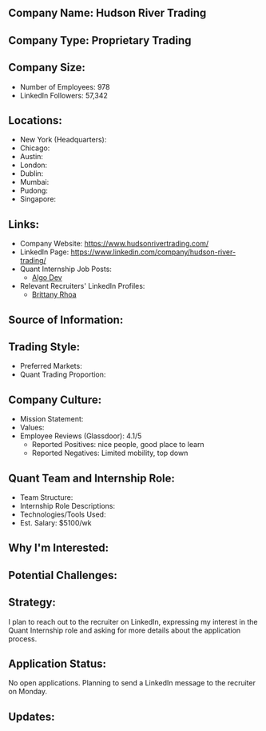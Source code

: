 ## Company Name: Hudson River Trading

## Company Type: Proprietary Trading

## Company Size:
- Number of Employees: 978
- LinkedIn Followers: 57,342

## Locations:
- New York (Headquarters): 
- Chicago: 
- Austin: 
- London: 
- Dublin: 
- Mumbai: 
- Pudong: 
- Singapore: 

## Links:
- Company Website: https://www.hudsonrivertrading.com/
- LinkedIn Page: https://www.linkedin.com/company/hudson-river-trading/
- Quant Internship Job Posts: 
  - [Algo Dev](https://www.hudsonrivertrading.com/careers/job/?gh_jid=5271783)
- Relevant Recruiters' LinkedIn Profiles: 
  - [Brittany Rhoa](https://www.linkedin.com/in/brittany-rhoa/)

## Source of Information:

## Trading Style:
- Preferred Markets: 
- Quant Trading Proportion: 

## Company Culture:
- Mission Statement: 
- Values: 
- Employee Reviews (Glassdoor): 4.1/5
  - Reported Positives: nice people, good place to learn
  - Reported Negatives: Limited mobility, top down

## Quant Team and Internship Role:
- Team Structure: 
- Internship Role Descriptions: 
- Technologies/Tools Used: 
- Est. Salary: $5100/wk

## Why I'm Interested:

## Potential Challenges: 

## Strategy:
I plan to reach out to the recruiter on LinkedIn, expressing my interest in the Quant Internship role and asking for more details about the application process.

## Application Status:
No open applications. Planning to send a LinkedIn message to the recruiter on Monday.

## Updates:
